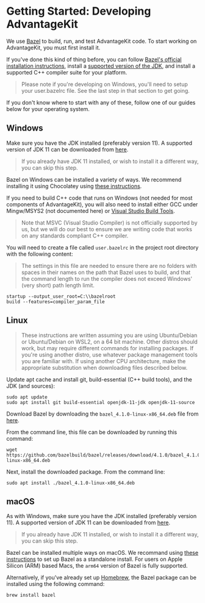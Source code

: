 # Getting Started: Developing AdvantageKit

We use [Bazel](https://bazel.build/) to build, run, and test AdvantageKit code.  To start working on AdvantageKit, you must first install it.

If you've done this kind of thing before, you can follow [Bazel's official installation instructions](https://docs.bazel.build/versions/main/install.html), install a [supported version of the JDK](https://adoptium.net/?variant=openjdk11&jvmVariant=hotspot), and install a supported C++ compiler suite for your platform.
> Please note if you're developing on Windows, you'll need to setup your user.bazelrc file.  See the last step in that section to get going.

If you don't know where to start with any of these, follow one of our guides below for your operating system.

## Windows

Make sure you have the JDK installed (preferably version 11).  A supported version of JDK 11 can be downloaded from [here](https://adoptium.net/?variant=openjdk11&jvmVariant=hotspot).
> If you already have JDK 11 installed, or wish to install it a different way, you can skip this step.

Bazel on Windows can be installed a variety of ways.  We recommend installing it using Chocolatey using [these instructions](https://docs.bazel.build/versions/main/install-windows.html#using-chocolatey).

If you need to build C++ code that runs on Windows (not needed for most components of AdvantageKit), you will also need to install either GCC under Mingw/MSYS2 (not documented here) or [Visual Studio Build Tools](https://visualstudio.microsoft.com/downloads/?q=build+tools#build-tools-for-visual-studio-2022).
> Note that MSVC (Visual Studio Compiler) is not officially supported by us, but we will do our best to ensure we are writing code that works on any standards compliant C++ compiler.

You will need to create a file called `user.bazelrc` in the project root directory with the following content:
> The settings in this file are needed to ensure there are no folders with spaces in their names on the path that Bazel uses to build, and that the command length to run the compiler does not exceed Windows' (very short) path length limit.
```
startup --output_user_root=C:\\bazelroot
build --features=compiler_param_file
```

## Linux

>These instructions are written assuming you are using Ubuntu/Debian or Ubuntu/Debian on WSL2, on a 64 bit machine.  Other distros should work, but may require different commands for installing packages.  If you're using another distro, use whatever package management tools you are familiar with.  If using another CPU architecture, make the appropriate substitution when downloading files described below.

Update apt cache and install git, build-essential (C++ build tools), and the JDK (and sources):
```console
sudo apt update
sudo apt install git build-essential openjdk-11-jdk openjdk-11-source
```

Download Bazel by downloading the `bazel_4.1.0-linux-x86_64.deb` file from [here](https://github.com/bazelbuild/bazel/releases/tag/4.1.0).

From the command line, this file can be downloaded by running this command:
```console
wget https://github.com/bazelbuild/bazel/releases/download/4.1.0/bazel_4.1.0-linux-x86_64.deb
```

Next, install the downloaded package.  From the command line:
```console
sudo apt install ./bazel_4.1.0-linux-x86_64.deb
```

## macOS

As with Windows, make sure you have the JDK installed (preferably version 11). A supported version of JDK 11 can be downloaded from [here](https://adoptium.net/?variant=openjdk11&jvmVariant=hotspot).
> If you already have JDK 11 installed, or wish to install it a different way, you can skip this step.

Bazel can be installed multiple ways on macOS. We recommand using [these instructions](https://docs.bazel.build/versions/main/install-os-x.html#install-with-installer-mac-os-x) to set up Bazel as a standalone install. For users on Apple Silicon (ARM) based Macs, the `arm64` version of Bazel is fully supported.

Alternatively, if you've already set up [Homebrew](https://docs.bazel.build/versions/main/install-os-x.html#install-with-installer-mac-os-x), the Bazel package can be installed using the following command:
```
brew install bazel
```